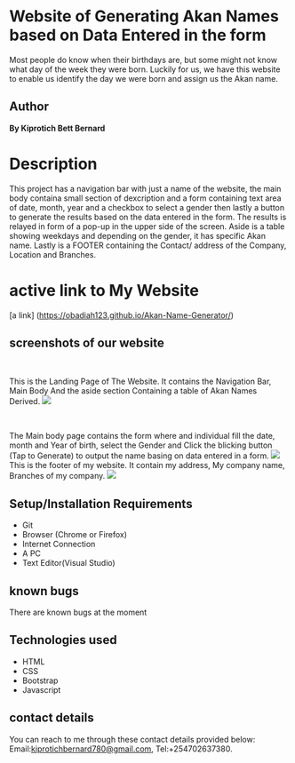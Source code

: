 # Website of Generating Akan Names based on Data Entered in the form
 Most people do know when their birthdays are, but some might not know what day of the week they were born. Luckily for us, we have this website to enable us identify the day we were born and assign us the Akan name.
## Author
<p style="font-weight: 700;">By Kiprotich Bett Bernard</p>

# Description
This project has a navigation bar with just a name of the website, the main body containa small section of dexcription and a form containing text area of date, month, year and a checkbox to select a gender then lastly a button to generate the results based on the data entered in the form. The results is relayed in form of a pop-up in the upper side of the screen. Aside is a table showing weekdays and depending on the gender, it has specific Akan name. Lastly is a FOOTER containing the Contact/ address of the Company, Location and Branches.
# active link to My Website
[a link] (https://obadiah123.github.io/Akan-Name-Generator/)
## screenshots of our website
<p>&nbsp;</p>
This is the Landing Page of The Website. It contains the Navigation Bar, Main Body And the aside section Containing a table of Akan Names Derived.
<image src= "assets/images/landing.png">
<p>&nbsp;</p>
The Main body page contains the form where and individual fill the date, month and Year of birth, select the Gender and Click the blicking button (Tap to Generate) to output the name basing on data entered in a form.
<image src= "assets/images/mainpage1.png">
This is the footer of my website. It contain my address, My company name, Branches of my company.
<image src= "assets/images/footer.png">

## Setup/Installation Requirements
* Git <br>
* Browser (Chrome or Firefox) <br>
* Internet Connection <br>
* A PC <br>
* Text Editor(Visual Studio) <br>
## known bugs
There are known bugs at the moment
## Technologies used <br>
* HTML <br>
* CSS <br>
* Bootstrap <br>
* Javascript <br>
## contact details
You can reach to me through these contact details provided below: Email:kiprotichbernard780@gmail.com, Tel:+254702637380.